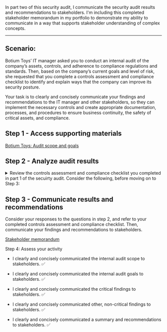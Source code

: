 In part two of this security audit, I communicate the security audit results and recommendations to stakeholders. I'm including this completed stakeholder memorandum in my portfolio to demonstrate my ability to communicate in a way that supports stakeholder understanding of complex concepts. 

---

## Scenario:

Botium Toys’ IT manager asked you to conduct an internal audit of the company’s assets, controls, and adherence to compliance regulations and standards. Then, based on the company’s current goals and level of risk, she requested that you complete a controls assessment and compliance checklist to identify and explain ways that the company can improve its security posture. 

Your task is to clearly and concisely communicate your findings and recommendations to the IT manager and other stakeholders, so they can implement the necessary controls and create appropriate documentation, processes, and procedures to ensure business continuity, the safety of critical assets, and compliance.

## Step 1 - Access supporting materials

[Botium Toys: Audit scope and goals](https://github.com/cloudquiza/security-audit-part-2/blob/main/Botium%20Toys_%20Audit%20scope%20and%20goals.pdf)

## Step 2 - Analyze audit results

<details>
<summary>Review the controls assessment and compliance checklist you completed in part 1 of the secuirty audit. Consider the following, before moving on to Step 3:</summary>
<br>

- What were the audit scope and goals? 

- What were the critical findings of the audit that need to be addressed immediately (i.e., What controls and/or policies need to be implemented immediately)?

- What were the findings (i.e., What controls and/or policies that need to be addressed in the future)?

- How can you summarize your recommendations clearly and concisely to stakeholders?
</details>

## Step 3 - Communicate results and recommendations

Consider your responses to the questions in step 2, and refer to your completed controls assessment and compliance checklist. Then, communicate your findings and recommendations to stakeholders.

[Stakeholder memorandum](https://github.com/cloudquiza/security-audit-part-2/blob/main/Stakeholder%20memorandum%20exemplar.pdf)

Step 4: Assess your activity

- I clearly and concisely communicated the internal audit scope to stakeholders. ✅

- I clearly and concisely communicated the internal audit goals to stakeholders. ✅

- I clearly and concisely communicated the critical findings to stakeholders. ✅
  
- I clearly and concisely communicated other, non-critical findings to stakeholders. ✅
  
- I clearly and concisely communicated a summary and recommendations to stakeholders. ✅
